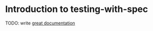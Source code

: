 # Introduction to testing-with-spec

TODO: write [great documentation](http://jacobian.org/writing/what-to-write/)
